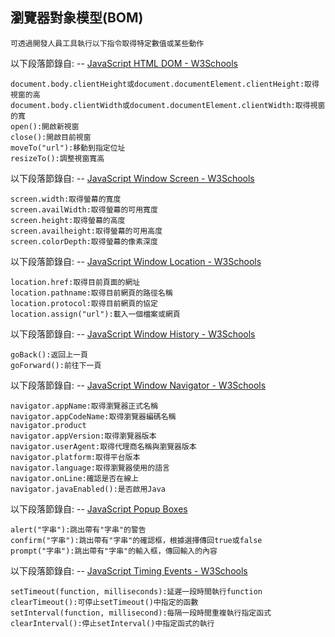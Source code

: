 ## 瀏覽器對象模型(BOM) 
```
可透過開發人員工具執行以下指令取得特定數值或某些動作  
```
以下段落節錄自: -- [JavaScript HTML DOM - W3Schools](https://www.w3schools.com/js/js_htmldom.asp) 
```
document.body.clientHeight或document.documentElement.clientHeight:取得視窗的高  
document.body.clientWidth或document.documentElement.clientWidth:取得視窗的寬  
open():開啟新視窗  
close():開啟目前視窗  
moveTo("url"):移動到指定位址  
resizeTo():調整視窗寬高
```
以下段落節錄自: -- [JavaScript Window Screen - W3Schools](https://www.w3schools.com/js/js_window_screen.asp)
```
screen.width:取得螢幕的寬度  
screen.availWidth:取得螢幕的可用寬度  
screen.height:取得螢幕的高度  
screen.availheight:取得螢幕的可用高度  
screen.colorDepth:取得螢幕的像素深度  
```
以下段落節錄自: -- [JavaScript Window Location - W3Schools](https://www.w3schools.com/js/js_window_location.asp)
```
location.href:取得目前頁面的網址  
location.pathname:取得目前網頁的路徑名稱  
location.protocol:取得目前網頁的協定  
location.assign("url"):載入一個檔案或網頁  
```
以下段落節錄自: -- [JavaScript Window History - W3Schools](https://www.w3schools.com/js/js_window_history.asp)
```
goBack():返回上一頁  
goForward():前往下一頁  
```
以下段落節錄自: -- [JavaScript Window Navigator - W3Schools](https://www.w3schools.com/js/js_window_navigator.asp)
```
navigator.appName:取得瀏覽器正式名稱  
navigator.appCodeName:取得瀏覽器編碼名稱  
navigator.product  
navigator.appVersion:取得瀏覽器版本  
navigator.userAgent:取得代理商名稱與瀏覽器版本  
navigator.platform:取得平台版本  
navigator.language:取得瀏覽器使用的語言  
navigator.onLine:確認是否在線上  
navigator.javaEnabled():是否啟用Java  
```
以下段落節錄自: -- [JavaScript Popup Boxes](https://www.w3schools.com/js/js_popup.asp)
```
alert("字串"):跳出帶有"字串"的警告  
confirm("字串"):跳出帶有"字串"的確認框，根據選擇傳回true或false  
prompt("字串"):跳出帶有"字串"的輸入框，傳回輸入的內容  
```
以下段落節錄自: -- [JavaScript Timing Events - W3Schools](https://www.w3schools.com/js/js_timing.asp)
```
setTimeout(function, milliseconds):延遲一段時間執行function  
clearTimeout():可停止setTimeout()中指定的函數  
setInterval(function, millisecond):每隔一段時間重複執行指定函式  
clearInterval():停止setInterval()中指定函式的執行  
```